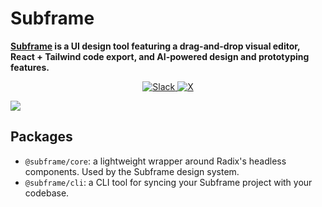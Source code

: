 # Subframe

**[Subframe](https://subframe.com) is a UI design tool featuring a drag-and-drop visual editor, React + Tailwind code export, and AI-powered design and prototyping features.**

<p align="center">
  <a href="https://join.slack.com/t/subframecommunity/shared_invite/zt-2gcv0nlow-qO_3pM3ZfNVGXZTWHVfwVw">
    <img src="https://img.shields.io/badge/Slack-join-8F87F7?logo=slack" alt="Slack" />    
  </a>
  <a href="https://twitter.com/SubframeApp">
    <img src="https://img.shields.io/twitter/url?url=https%3A%2F%2Ftwitter.com%2FSubframeApp&label=subframe" alt="X" />
  </a>
</p>

<img src="https://www.subframe.com/_next/image?url=%2Fimages%2Fvideo-placeholder.webp&w=3840&q=75&dpl=dpl_1HwPoC3P3oUziQC2gSjZ5yybVFDA" />

## Packages

- `@subframe/core`: a lightweight wrapper around Radix's headless components. Used by the Subframe design system.
- `@subframe/cli`: a CLI tool for syncing your Subframe project with your codebase.